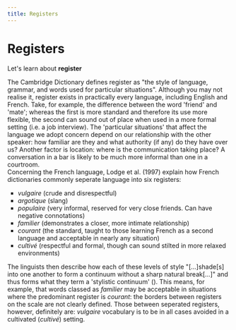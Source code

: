 ```yaml
---
title: Registers
---
```


<h1>Registers</h1>
<p>Let's learn about <strong>register</strong></p>

<p>The Cambridge Dictionary defines register as "the style of language, grammar, and words used for particular situations". Although you may not realise it, register exists in practically every language, including English and French. Take, for example, the difference between the word 'friend' and 'mate'; whereas the first is more standard and therefore its use more flexible, the second can sound out of place when used in a more formal setting (i.e. a job interview). The 'particular situations' that affect the language we adopt concern depend on our relationship with the other speaker: how familiar are they and what authority (if any) do they have over us? Another factor is location: where is the communication taking place? A conversation in a bar is likely to be much more informal than one in a courtroom. 
<br>Concerning the French language, Lodge et al. (1997) explain how French dictionaries commonly seperate language into six registers: </p>
<ul style="list-style-type: square;">
  <li><i>vulgaire</i> (crude and disrespectful)</li>
  <li><i>argotique</i> (slang)</li>
  <li><i>populaire</i> (very informal, reserved for very close friends. Can have negative connotations)</li>
  <li><i>familier</i> (demonstrates a closer, more intimate relationship)</li>
  <li><i>courant</i> (the standard, taught to those learning French as a second language and acceptable in nearly any situation)</li>
  <li><i>cultivé</i> (respectful and formal, though can sound stilted in more relaxed environments)</li>
</ul>
<p>The linguists then describe how each of these levels of style "[...]shade[s] into one another to form a continuum without a sharp natural break[...]" and thus forms what they term a 'stylistic continuum' (). This means, for example, that words classed as <i>familier</i> may be acceptable in situations where the predominant register is <i>courant</i>: the borders between registers on the scale are not clearly defined. Those between seperated registers, however, definitely are: <i>vulgaire</i> vocabulary is to be in all cases avoided in a cultivated (<i>cultivé</i>) setting. 

